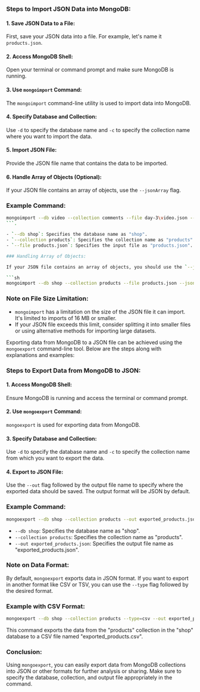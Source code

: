 
### Steps to Import JSON Data into MongoDB:

#### 1. Save JSON Data to a File:
   First, save your JSON data into a file. For example, let's name it `products.json`.

#### 2. Access MongoDB Shell:
   Open your terminal or command prompt and make sure MongoDB is running.

#### 3. Use `mongoimport` Command:
   The `mongoimport` command-line utility is used to import data into MongoDB.

#### 4. Specify Database and Collection:
   Use `-d` to specify the database name and `-c` to specify the collection name where you want to import the data.

#### 5. Import JSON File:
   Provide the JSON file name that contains the data to be imported.

#### 6. Handle Array of Objects (Optional):
   If your JSON file contains an array of objects, use the `--jsonArray` flag.

### Example Command:

```sh
mongoimport --db video --collection comments --file day-3\video.json --jsonArray
```.

- `--db shop`: Specifies the database name as "shop".
- `--collection products`: Specifies the collection name as "products".
- `--file products.json`: Specifies the input file as "products.json".

### Handling Array of Objects:

If your JSON file contains an array of objects, you should use the `--jsonArray` flag. This is necessary to inform `mongoimport` that the input file contains an array.

```sh
mongoimport --db shop --collection products --file products.json --jsonArray
```

### Note on File Size Limitation:

- `mongoimport` has a limitation on the size of the JSON file it can import. It's limited to imports of 16 MB or smaller.
- If your JSON file exceeds this limit, consider splitting it into smaller files or using alternative methods for importing large datasets.


Exporting data from MongoDB to a JSON file can be achieved using the `mongoexport` command-line tool. Below are the steps along with explanations and examples:

### Steps to Export Data from MongoDB to JSON:

#### 1. Access MongoDB Shell:
   Ensure MongoDB is running and access the terminal or command prompt.

#### 2. Use `mongoexport` Command:
   `mongoexport` is used for exporting data from MongoDB.

#### 3. Specify Database and Collection:
   Use `-d` to specify the database name and `-c` to specify the collection name from which you want to export the data.

#### 4. Export to JSON File:
   Use the `--out` flag followed by the output file name to specify where the exported data should be saved. The output format will be JSON by default.

### Example Command:

```sh
mongoexport --db shop --collection products --out exported_products.json
```

- `--db shop`: Specifies the database name as "shop".
- `--collection products`: Specifies the collection name as "products".
- `--out exported_products.json`: Specifies the output file name as "exported_products.json".

### Note on Data Format:

By default, `mongoexport` exports data in JSON format. If you want to export in another format like CSV or TSV, you can use the `--type` flag followed by the desired format.

### Example with CSV Format:

```sh
mongoexport --db shop --collection products --type=csv --out exported_products.csv
```

This command exports the data from the "products" collection in the "shop" database to a CSV file named "exported_products.csv".

### Conclusion:

Using `mongoexport`, you can easily export data from MongoDB collections into JSON or other formats for further analysis or sharing. Make sure to specify the database, collection, and output file appropriately in the command.